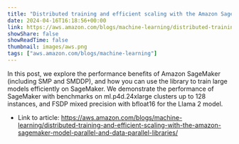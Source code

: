 ```yaml
---
title: "Distributed training and efficient scaling with the Amazon SageMaker Model Parallel and Data Parallel Libraries"
date: 2024-04-16T16:18:56+00:00
link: https://aws.amazon.com/blogs/machine-learning/distributed-training-and-efficient-scaling-with-the-amazon-sagemaker-model-parallel-and-data-parallel-libraries/
showShare: false
showReadTime: false
thumbnail: images/aws.png
tags: ["aws.amazon.com/blogs/machine-learning"]
---
```

In this post, we explore the performance benefits of Amazon SageMaker (including SMP and SMDDP), and how you can use the library to train large models efficiently on SageMaker. We demonstrate the performance of SageMaker with benchmarks on ml.p4d.24xlarge clusters up to 128 instances, and FSDP mixed precision with bfloat16 for the Llama 2 model.

- Link to article: https://aws.amazon.com/blogs/machine-learning/distributed-training-and-efficient-scaling-with-the-amazon-sagemaker-model-parallel-and-data-parallel-libraries/